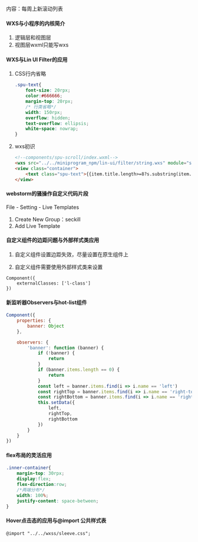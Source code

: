 内容：每周上新滚动列表

#### WXS与小程序的内核简介

1. 逻辑层和视图层
2. 视图层wxml只能写wxs

#### WXS与Lin UI Filter的应用

1. CSS行内省略

   ```css
   .spu-text{
       font-size: 20rpx;
       color:#666666;
       margin-top: 20rpx;
       /* 行类省略*/
       width: 150rpx;
       overflow: hidden;
       text-overflow: ellipsis;
       white-space: nowrap;
   }
   ```

2. wxs初识

   ```html
   <!--components/spu-scroll/index.wxml-->
   <wxs src="../../miniprogram_npm/lin-ui/filter/string.wxs" module="s"></wxs>
   <view class="container">
       <text class="spu-text">{{item.title.length>=8?s.substring(item.title,0,7)+'...':item.title}}</text>
   </view>
   ```

#### webstorm的骚操作自定义代码片段

File - Setting - Live Templates

1. Create New Group：seckill
2. Add Live Template

#### 自定义组件的边距问题与外部样式类应用

1. 自定义组件设置边距失效，尽量设置在原生组件上

2. 自定义组件需要使用外部样式类来设置

```
Component({
    externalClasses: ['l-class']
})
```

#### 新监听器Observers与hot-list组件

```javascript
Component({
    properties: {
        banner: Object
    },

    observers: {
        'banner': function (banner) {
            if (!banner) {
                return
            }
            if (banner.items.length == 0) {
                return
            }
            const left = banner.items.find(i => i.name == 'left')
            const rightTop = banner.items.find(i => i.name == 'right-top')
            const rightBottom = banner.items.find(i => i.name == 'right-bottom')
            this.setData({
                left,
                rightTop,
                rightBottom
            })
        }
    }
})
```

#### flex布局的灵活应用

```css
.inner-container{
    margin-top: 30rpx;
    display:flex;
    flex-direction:row;
    /*两端分布*/
    width: 100%;
    justify-content: space-between;
}
```

#### Hover点击态的应用与@import 公共样式表

```
@import "../../wxss/sleeve.css";
```

